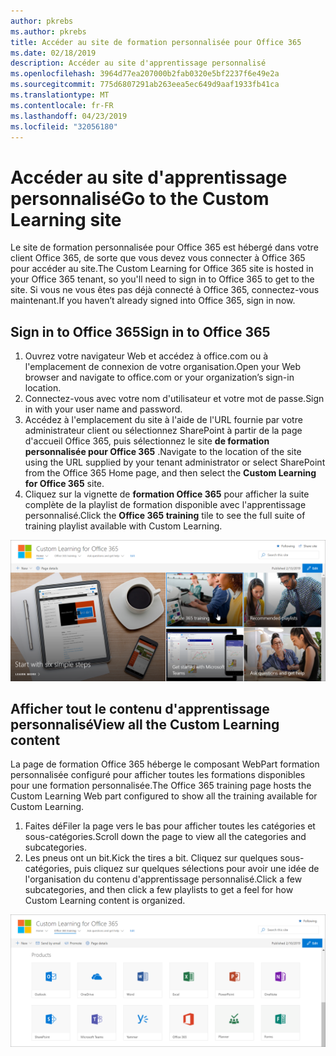 ```yaml
---
author: pkrebs
ms.author: pkrebs
title: Accéder au site de formation personnalisée pour Office 365
ms.date: 02/18/2019
description: Accéder au site d'apprentissage personnalisé
ms.openlocfilehash: 3964d77ea207000b2fab0320e5bf2237f6e49e2a
ms.sourcegitcommit: 775d6807291ab263eea5ec649d9aaf1933fb41ca
ms.translationtype: MT
ms.contentlocale: fr-FR
ms.lasthandoff: 04/23/2019
ms.locfileid: "32056180"
---
```

# <a name="go-to-the-custom-learning-site"></a><span data-ttu-id="d6a3a-103">Accéder au site d'apprentissage personnalisé</span><span class="sxs-lookup"><span data-stu-id="d6a3a-103">Go to the Custom Learning site</span></span>

<span data-ttu-id="d6a3a-104">Le site de formation personnalisée pour Office 365 est hébergé dans votre client Office 365, de sorte que vous devez vous connecter à Office 365 pour accéder au site.</span><span class="sxs-lookup"><span data-stu-id="d6a3a-104">The Custom Learning for Office 365 site is hosted in your Office 365 tenant, so you'll need to sign in to Office 365 to get to the site.</span></span> <span data-ttu-id="d6a3a-105">Si vous ne vous êtes pas déjà connecté à Office 365, connectez-vous maintenant.</span><span class="sxs-lookup"><span data-stu-id="d6a3a-105">If you haven’t already signed into Office 365, sign in now.</span></span> 

## <a name="sign-in-to-office-365"></a><span data-ttu-id="d6a3a-106">Sign in to Office 365</span><span class="sxs-lookup"><span data-stu-id="d6a3a-106">Sign in to Office 365</span></span> 

1.  <span data-ttu-id="d6a3a-107">Ouvrez votre navigateur Web et accédez à office.com ou à l'emplacement de connexion de votre organisation.</span><span class="sxs-lookup"><span data-stu-id="d6a3a-107">Open your Web browser and navigate to office.com or your organization’s sign-in location.</span></span> 
2.  <span data-ttu-id="d6a3a-108">Connectez-vous avec votre nom d'utilisateur et votre mot de passe.</span><span class="sxs-lookup"><span data-stu-id="d6a3a-108">Sign in with your user name and password.</span></span>
3.  <span data-ttu-id="d6a3a-109">Accédez à l'emplacement du site à l'aide de l'URL fournie par votre administrateur client ou sélectionnez SharePoint à partir de la page d'accueil Office 365, puis sélectionnez le site **de formation personnalisée pour Office 365** .</span><span class="sxs-lookup"><span data-stu-id="d6a3a-109">Navigate to the location of the site using the URL supplied by your tenant administrator or select SharePoint from the Office 365 Home page, and then select the **Custom Learning for Office 365** site.</span></span> 
5. <span data-ttu-id="d6a3a-110">Cliquez sur la vignette de **formation Office 365** pour afficher la suite complète de la playlist de formation disponible avec l'apprentissage personnalisé.</span><span class="sxs-lookup"><span data-stu-id="d6a3a-110">Click the **Office 365 training** tile to see the full suite of training playlist available with Custom Learning.</span></span> 

![CG-goto. png](media/cg-goto.png)

## <a name="view-all-the-custom-learning-content"></a><span data-ttu-id="d6a3a-112">Afficher tout le contenu d'apprentissage personnalisé</span><span class="sxs-lookup"><span data-stu-id="d6a3a-112">View all the Custom Learning content</span></span>
<span data-ttu-id="d6a3a-113">La page de formation Office 365 héberge le composant WebPart formation personnalisée configuré pour afficher toutes les formations disponibles pour une formation personnalisée.</span><span class="sxs-lookup"><span data-stu-id="d6a3a-113">The Office 365 training page hosts the Custom Learning Web part configured to show all the training available for Custom Learning.</span></span> 

1. <span data-ttu-id="d6a3a-114">Faites déFiler la page vers le bas pour afficher toutes les catégories et sous-catégories.</span><span class="sxs-lookup"><span data-stu-id="d6a3a-114">Scroll down the page to view all the categories and subcategories.</span></span>
2. <span data-ttu-id="d6a3a-115">Les pneus ont un bit.</span><span class="sxs-lookup"><span data-stu-id="d6a3a-115">Kick the tires a bit.</span></span> <span data-ttu-id="d6a3a-116">Cliquez sur quelques sous-catégories, puis cliquez sur quelques sélections pour avoir une idée de l'organisation du contenu d'apprentissage personnalisé.</span><span class="sxs-lookup"><span data-stu-id="d6a3a-116">Click a few subcategories, and then click a few playlists to get a feel for how Custom Learning content is organized.</span></span> 

![CG-gotoall. png](media/cg-gotoall.png)

